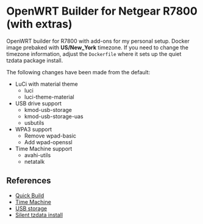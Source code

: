 # OpenWRT Builder for Netgear R7800 (with extras)
OpenWRT builder for R7800 with add-ons for my personal setup. Docker image prebaked with **US/New_York** timezone. If you need to change the timezone information, adjust the `Dockerfile` where it sets up the quiet tzdata package install.

The following changes have been made from the default:
* LuCi with material theme
  * luci
  * luci-theme-material
* USB drive support
  * kmod-usb-storage
  * kmod-usb-storage-uas
  * usbutils
* WPA3 support
  * Remove wpad-basic
  * Add wpad-openssl
* Time Machine support
  * avahi-utils
  * netatalk

## References
* [Quick Build](https://openwrt.org/docs/guide-developer/quickstart-build-images)
* [Time Machine](https://openwrt.org/docs/guide-user/services/nas/netatalk_configuration)
* [USB storage](https://openwrt.org/docs/guide-user/storage/usb-drives)
* [Silent tzdata install](https://stackoverflow.com/questions/8671308/non-interactive-method-for-dpkg-reconfigure-tzdata)
